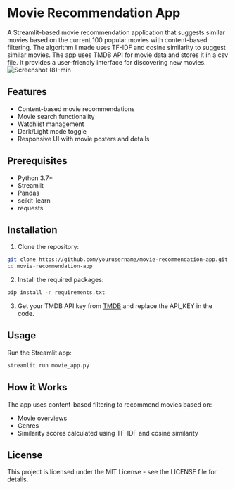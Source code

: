 # Movie Recommendation App

A Streamlit-based movie recommendation application that suggests similar movies based on the current 100 popular movies with content-based filtering. The algorithm I made uses TF-IDF and cosine similarity to suggest similar movies. The app uses TMDB API for movie data and stores it in a csv file. It provides a user-friendly interface for discovering new movies.
![Screenshot (8)-min](https://github.com/user-attachments/assets/7c098df9-883b-454e-80cb-028e6b399211)

## Features

- Content-based movie recommendations
- Movie search functionality
- Watchlist management
- Dark/Light mode toggle
- Responsive UI with movie posters and details

## Prerequisites

- Python 3.7+
- Streamlit
- Pandas
- scikit-learn
- requests

## Installation

1. Clone the repository:
```bash
git clone https://github.com/yourusername/movie-recommendation-app.git
cd movie-recommendation-app
```

2. Install the required packages:
```bash
pip install -r requirements.txt
```

3. Get your TMDB API key from [TMDB](https://www.themoviedb.org/documentation/api) and replace the API_KEY in the code.

## Usage

Run the Streamlit app:
```bash
streamlit run movie_app.py
```

## How it Works

The app uses content-based filtering to recommend movies based on:
- Movie overviews
- Genres
- Similarity scores calculated using TF-IDF and cosine similarity

## License

This project is licensed under the MIT License - see the LICENSE file for details. 
